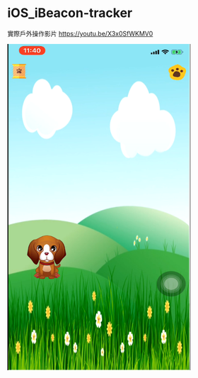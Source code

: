 # iOS_iBeacon-tracker

實際戶外操作影片
https://youtu.be/X3x0SfWKMV0

<img src="https://github.com/chen-chien-lung/iOS_iBeacon-tracker/blob/master/pet%20ibeacon%20tracker.png" width="414" height="736">
